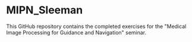 # MIPN_Sleeman
This GitHub repository contains the completed exercises for the "Medical Image Processing for Guidance and Navigation" seminar.